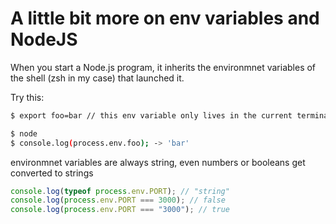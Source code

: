 # A little bit more on env variables and NodeJS

When you start a Node.js program, it inherits the environmnet variables of the shell (zsh in my case)
that launched it.

Try this:

```bash
$ export foo=bar // this env variable only lives in the current terminal session

$ node
$ console.log(process.env.foo); -> 'bar'
```

environmnet variables are always string, even numbers or booleans get converted to strings

```JavaScript
console.log(typeof process.env.PORT); // "string"
console.log(process.env.PORT === 3000); // false
console.log(process.env.PORT === "3000"); // true
```
